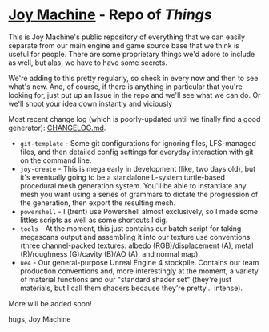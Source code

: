 # [Joy Machine](http://joy-machine.com/) - Repo of *Things*
This is Joy Machine's public repository of everything that we can easily separate from our main engine and game source base that we think is useful for people. There are some proprietary things we'd adore to include as well, but alas, we have to have some secrets.

We're adding to this pretty regularly, so check in every now and then to see what's new. And, of course, if there is anything in particular that you're looking for, just put up an Issue in the repo and we'll see what we can do. Or we'll shoot your idea down instantly and viciously 

Most recent change log (which is poorly-updated until we finally find a good generator): [CHANGELOG.md](https://github.com/joymachinegames/joymachine-public/blob/master/CHANGELOG.md).

* `git-template` - Some git configurations for ignoring files, LFS-managed files, and then detailed config settings for everyday interaction with git on the command line.
* `joy-create` - This is mega early in development (like, two days old), but it's eventually going to be a standalone L-system turtle-based procedural mesh generation system. You'll be able to instantiate any mesh you want using a series of grammars to dictate the progression of the generation, then export the resulting mesh.
* `powershell` - I (trent) use Powershell almost exclusively, so I made some littles scripts as well as some shortcuts I dig.
* `tools` - At the moment, this just contains our batch script for taking megascans output and assembling it into our texture use conventions (three channel-packed textures: albedo (RGB)/displacement (A), metal (R)/roughness (G)/cavity (B)/AO (A), and normal map).
* `ue4` - Our general-purpose Unreal Engine 4 stockpile. Contains our team production conventions and, more interestingly at the moment, a variety of material functions and our "standard shader set" (they're just materials, but I call them shaders because they're pretty... intense). 

More will be added soon!

hugs,
Joy Machine